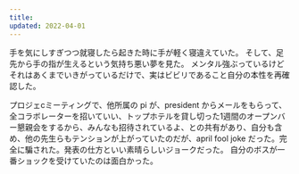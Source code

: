 ```yaml
---
title: 
updated: 2022-04-01
---
```


手を気にしすぎつつ就寝したら起きた時に手が軽く寝違えていた。
そして、足先から手の指が生えるという気持ち悪い夢を見た。
メンタル強ぶっているけどそれはあくまでいきがっているだけで、実はビビリであること自分の本性を再確認した。

プロジェcミーティングで、他所属の pi が、president からメールをもらって、全コラボレーターを招いていい、トップホテルを貸し切った1週間のオープンバー懇親会をするから、みんなも招待されているよ、との共有があり、自分も含め、他の先生らもテンションが上がっていたのだが、april fool joke だった。完全に騙された。発表の仕方といい素晴らしいジョークだった。
自分のボスが一番ショックを受けていたのは面白かった。
